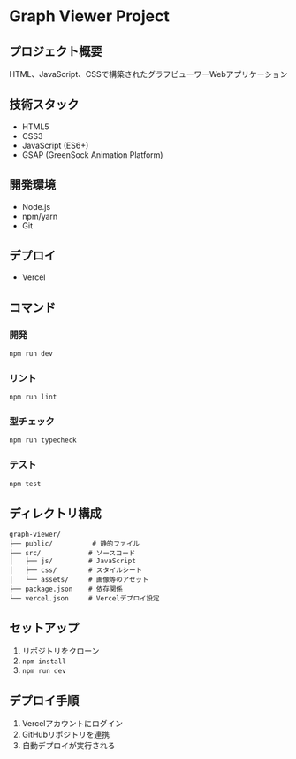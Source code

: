 # Graph Viewer Project

## プロジェクト概要
HTML、JavaScript、CSSで構築されたグラフビューワーWebアプリケーション

## 技術スタック
- HTML5
- CSS3
- JavaScript (ES6+)
- GSAP (GreenSock Animation Platform)

## 開発環境
- Node.js
- npm/yarn
- Git

## デプロイ
- Vercel

## コマンド

### 開発
```bash
npm run dev
```

### リント
```bash
npm run lint
```

### 型チェック
```bash
npm run typecheck
```

### テスト
```bash
npm test
```

## ディレクトリ構成
```
graph-viewer/
├── public/          # 静的ファイル
├── src/            # ソースコード
│   ├── js/         # JavaScript
│   ├── css/        # スタイルシート
│   └── assets/     # 画像等のアセット
├── package.json    # 依存関係
└── vercel.json     # Vercelデプロイ設定
```

## セットアップ
1. リポジトリをクローン
2. `npm install`
3. `npm run dev`

## デプロイ手順
1. Vercelアカウントにログイン
2. GitHubリポジトリを連携
3. 自動デプロイが実行される
